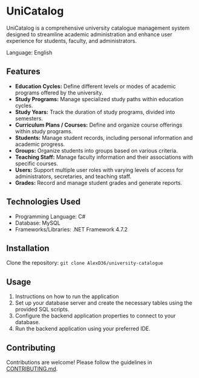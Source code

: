 # UniCatalog

UniCatalog is a comprehensive university catalogue management system designed to streamline academic administration and enhance user experience for students, faculty, and administrators.


Language: English

## Features

- **Education Cycles:** Define different levels or modes of academic programs offered by the university.
- **Study Programs:** Manage specialized study paths within education cycles.
- **Study Years:** Track the duration of study programs, divided into semesters.
- **Curriculum Plans / Courses:** Define and organize course offerings within study programs.
- **Students:** Manage student records, including personal information and academic progress.
- **Groups:** Organize students into groups based on various criteria.
- **Teaching Staff:** Manage faculty information and their associations with specific courses.
- **Users:** Support multiple user roles with varying levels of access for administrators, secretaries, and teaching staff.
- **Grades:** Record and manage student grades and generate reports.

## Technologies Used

- Programming Language: C#
- Database: MySQL
- Frameworks/Libraries: .NET Framework 4.7.2

## Installation

Clone the repository: `git clone AlexD36/university-catalogue`


## Usage

1. Instructions on how to run the application
2. Set up your database server and create the necessary tables using the provided SQL scripts.
3. Configure the backend application properties to connect to your database.
5. Run the backend application using your preferred IDE.

## Contributing

Contributions are welcome! Please follow the guidelines in [CONTRIBUTING.md](CONTRIBUTING.md).

